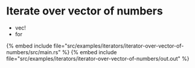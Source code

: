 # Iterate over vector of numbers

* vec!
* for

{% embed include file="src/examples/iterators/iterator-over-vector-of-numbers/src/main.rs" %}
{% embed include file="src/examples/iterators/iterator-over-vector-of-numbers/out.out" %}


